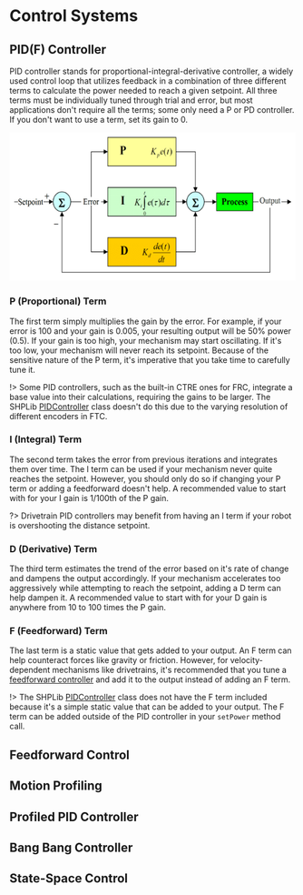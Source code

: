 # Control Systems

## PID(F) Controller

PID controller stands for proportional-integral-derivative controller, a widely used control loop that utilizes feedback in a combination of three different terms to calculate the power needed to reach a given setpoint. All three terms must be individually tuned through trial and error, but most applications don't require all the terms; some only need a P or PD controller. If you don't want to use a term, set its gain to 0.

<p align="center">
  <img src="../assets/piddiagram.png" />
</p>

### P (Proportional) Term

The first term simply multiplies the gain by the error. For example, if your error is 100 and your gain is 0.005, your resulting output will be 50% power (0.5). If your gain is too high, your mechanism may start oscillating. If it's too low, your mechanism will never reach its setpoint. Because of the sensitive nature of the P term, it's imperative that you take time to carefully tune it.

!> Some PID controllers, such as the built-in CTRE ones for FRC, integrate a base value into their calculations, requiring the gains to be larger. The SHPLib [PIDController]() class doesn't do this due to the varying resolution of different encoders in FTC.

### I (Integral) Term

The second term takes the error from previous iterations and integrates them over time. The I term can be used if your mechanism never quite reaches the setpoint. However, you should only do so if changing your P term or adding a feedforward doesn't help. A recommended value to start with for your I gain is 1/100th of the P gain.

?> Drivetrain PID controllers may benefit from having an I term if your robot is overshooting the distance setpoint.

### D (Derivative) Term

The third term estimates the trend of the error based on it's rate of change and dampens the output accordingly. If your mechanism accelerates too aggressively while attempting to reach the setpoint, adding a D term can help dampen it. A recommended value to start with for your D gain is anywhere from 10 to 100 times the P gain.

### F (Feedforward) Term

The last term is a static value that gets added to your output. An F term can help counteract forces like gravity or friction. However, for velocity-dependent mechanisms like drivetrains, it's recommended that you tune a [feedforward controller](/advanced-concepts/control-systems?id=feedforward-control) and add it to the output instead of adding an F term.

!> The SHPLib [PIDController]() class does not have the F term included because it's a simple static value that can be added to your output. The F term can be added outside of the PID controller in your `setPower` method call.

## Feedforward Control

## Motion Profiling

## Profiled PID Controller

## Bang Bang Controller

## State-Space Control